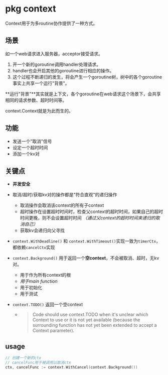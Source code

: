 # pkg context

Context用于为多routine协作提供了一种方式。

## 场景

如一个web请求进入服务器，acceptor接受请求。

1. 开一个新的goroutine调用handler处理请求。
2. handler也会开启其他的goroutine进行相应的操作。
3. 这个过程不断递归的发生，将会产生一个goroutine树，树中的各个goroutine事实上共享一个运行"背景"。

**运行"背景"**其实就是上下文，各个goroutine在web请求这个场景下，会共享相同的请求参数、超时时间等。

context.Context就是为此而生的。

## 功能

- 发送一个"取消"信号
- 设定一个超时时间
- 添加一个kv对

## 关键点

- **并发安全**

- 取消/超时/获取kv对的操作都是"符合直观"的递归操作

  - 取消操作会取消该context的所有子context
  - 超时操作在设置超时时间时，检查父context的超时时间，如果自己的超时时间更晚，则不会设置超时时间 _（通过父context的超时时间来递归的取消自己）_
  - 获取kv会递归向父寻找

- ```context.WithDeadline()``` 和 ```context.WithTimeout()```实现一致为```timerCtx```，都依赖```cancelCtx```实现

- ```context.Background()``` 用于返回一个**空context**，不会被取消、超时，无kv对。

  - 用于作为所有context的根
  - _用于main function_
  - 用于初始化
  - 用于测试

- ```context.TODO()``` 返回一个空context

  - > Code should use context.TODO when it's unclear which Context to use or it is not yet available (because the surrounding function has not yet been extended to accept a Context parameter).

## usage

```go
// 创建一个新的ctx
// cancelFunc用于被调用以取消ctx
ctx, cancelFunc := context.WithCancel(context.Background())
```



